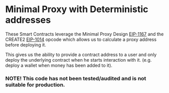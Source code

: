 # Minimal Proxy with Deterministic addresses

These Smart Contracts leverage the Minimal Proxy Design [EIP-1167](https://eips.ethereum.org/EIPS/eip-1167) and the CREATE2 [EIP-1014](https://eips.ethereum.org/EIPS/eip-1014) opcode which allows us to calculate a proxy address before deploying it.

This gives us the ability to provide a contract address to a user and only deploy the underlying contract when he starts interaction with it. (e.g. deploy a wallet when money has been added to it).

### NOTE! This code has not been tested/audited and is not suitable for production.
